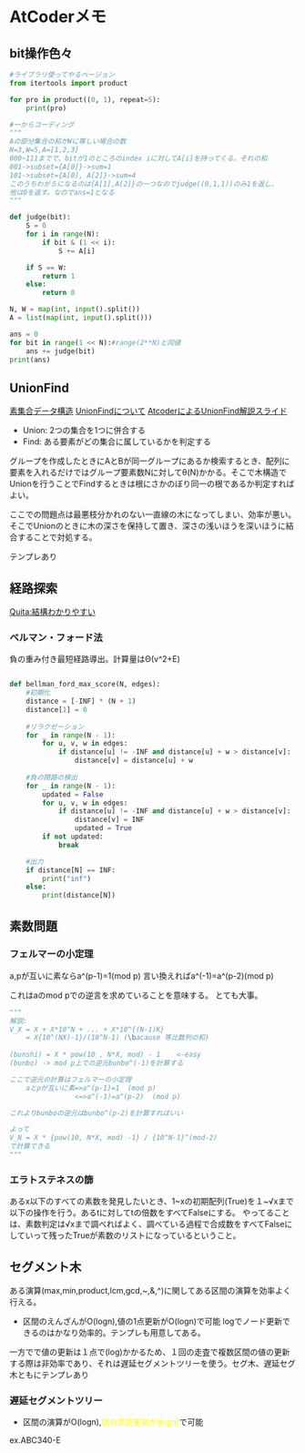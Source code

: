 # AtCoderメモ

## bit操作色々
```python
#ライブラリ使ってやるベージョン
from itertools import product

for pro in product((0, 1), repeat=5):
    print(pro)
```
```python
#一からコーディング
"""
Aの部分集合の和がWに等しい場合の数
N=3,W=5,A=[1,2,3]
000~111までで、bitが1のところのindex iに対してA[i]を持ってくる。それの和
001->subset={A[0]}->sum=1
101->subset={A[0], A[2]}->sum=4
このうちわが５になるのは{A[1],A[2]}の一つなのでjudge((0,1,1))のみ1を返し、
他は0を返す。なのでans=1となる
"""

def judge(bit):
    S = 0
    for i in range(N):
        if bit & (1 << i):  
            S += A[i]

    if S == W:  
        return 1
    else:
        return 0

N, W = map(int, input().split())
A = list(map(int, input().split()))

ans = 0
for bit in range(1 << N):#range(2**N)と同値
    ans += judge(bit)
print(ans)
```


## UnionFind
[素集合データ構造](https://www.slideshare.net/chokudai/union-find-49066733)
[UnionFindについて](https://note.nkmk.me/python-union-find/)
[AtcoderによるUnionFind解説スライド](https://atcoder.jp/contests/atc001/tasks/unionfind_a)

* Union: 2つの集合を1つに併合する
* Find: ある要素がどの集合に属しているかを判定する


グループを作成したときにAとBが同一グループにあるか検索するとき、配列に要素を入れるだけではグループ要素数Nに対してθ(N)かかる。そこで木構造でUnionを行うことでFindするときは根にさかのぼり同一の根であるか判定すればよい。

ここでの問題点は最悪枝分かれのない一直線の木になってしまい、効率が悪い。そこでUnionのときに木の深さを保持して置き、深さの浅いほうを深いほうに結合することで対処する。

テンプレあり


## 経路探索
[Quita:結構わかりやすい](https://qiita.com/ageprocpp/items/cdf67e828e1b09316f6e)
### ベルマン・フォード法
負の重み付き最短経路導出。計算量はΘ(v^2+E)

```python    

def bellman_ford_max_score(N, edges):
    #初期化
    distance = [-INF] * (N + 1)
    distance[1] = 0  
    
    #リラクゼーション
    for _ in range(N - 1):
        for u, v, w in edges:
            if distance[u] != -INF and distance[u] + w > distance[v]:
                distance[v] = distance[u] + w
                
    #負の閉路の検出
    for _ in range(N - 1):
        updated = False
        for u, v, w in edges:
            if distance[u] != -INF and distance[u] + w > distance[v]:
                distance[v] = INF
                updated = True
        if not updated:
            break

    #出力
    if distance[N] == INF:
        print("inf")
    else:
        print(distance[N])
```


## 素数問題
### フェルマーの小定理

  a,pが互いに素ならa^(p-1)=1(mod p)
  言い換えればa^(-1)=a^(p-2)(mod p)

  これはaのmod pでの逆言を求めていることを意味する。
  とても大事。

```python
"""
解説:
V_X = X + X*10^N + ... + X*10^{(N-1)K}
    = X{10^(NX)-1}/(10^N-1) (\bacause 等比数列の和)
    
(bunshi) = X * pow(10 , N*X, mod) - 1    <-easy
(bunbo) -> mod p上での逆元bunbo^(-1)を計算する

ここで逆元の計算はフェルマーの小定理
    aとpが互いに素=>a^(p-1)=1  (mod p)
                <=>a^(-1)=a^(p-2)  (mod p)

これよりbunboの逆元はbunbo^(p-2)を計算すればいい

よって
V_N = X * {pow(10, N*X, mod) -1} / {10^N-1}^(mod-2)
で計算できる
"""
```

### エラトステネスの篩
あるx以下のすべての素数を発見したいとき、1~xの初期配列(True)を１~√xまで以下の操作を行う。あるtに対してtの倍数をすべてFalseにする。
やってることは、素数判定は√xまで調べればよく、調べている過程で合成数をすべてFalseにしていって残ったTrueが素数のリストになっているということ。



## セグメント木
ある演算(max,min,product,lcm,gcd,~,&,^)に関してある区間の演算を効率よく行える。
- 区間のえんざんがO(logn),値の1点更新がO(logn)で可能
logでノード更新できるのはかなり効率的。テンプレも用意してある。

一方でで値の更新は１点で(log)かかるため、１回の走査で複数区間の値の更新する際は非効率であり、それは遅延セグメントツリーを使う。セグ木、遅延セグ木ともにテンプレあり

### 遅延セグメントツリー
- 区間の演算がO(logn),<span style="color: yellow; ">値の区間更新が(logn)</span>で可能

ex.ABC340-E
